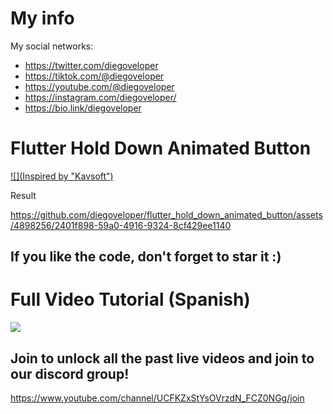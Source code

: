 # My info

My social networks:

- https://twitter.com/diegoveloper
- https://tiktok.com/@diegoveloper
- https://youtube.com/@diegoveloper
- https://instagram.com/diegoveloper/
- https://bio.link/diegoveloper


# Flutter Hold Down Animated Button

[![](Inspired by "Kavsoft")](https://twitter.com/_Kavsoft/status/1770539226234507570)



Result




https://github.com/diegoveloper/flutter_hold_down_animated_button/assets/4898256/2401f898-59a0-4916-9324-8cf429ee1140









## If you like the code, don't forget to star it :)

# Full Video Tutorial (Spanish)

[![](http://img.youtube.com/vi/eLjB43PaIw0/0.jpg)](https://www.youtube.com/watch?v=eLjB43PaIw0 )

## Join to unlock all the past live videos and join to our discord group!

https://www.youtube.com/channel/UCFKZxStYsOVrzdN_FCZ0NGg/join





